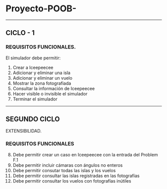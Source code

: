 # Proyecto-POOB-
-----
## CICLO - 1

### REQUISITOS FUNCIONALES. 
El simulador debe permitir:

1. Crear a Iceepeecee
2. Adicionar y eliminar una isla
3. Adicionar y eliminar un vuelo
4. Mostrar la zona fotografiada
5. Consultar la información de Iceepeecee
6. Hacer visible o invisible el simulador
7. Terminar el simulador
-----
## SEGUNDO CICLO
EXTENSIBILIDAD.

### REQUISITOS FUNCIONALES
 8. Debe permitir crear un caso en Iceepeecee con la entrada del Problem F.1
 9. Debe permitir incluir cámaras con ángulos no enteros
 10. Debe permitir consutar todas las islas y los vuelos
 11. Debe permitir consultar las islas registradas en las fotografías
 12. Debe permitir consultar los vuelos con fotografías inútiles
